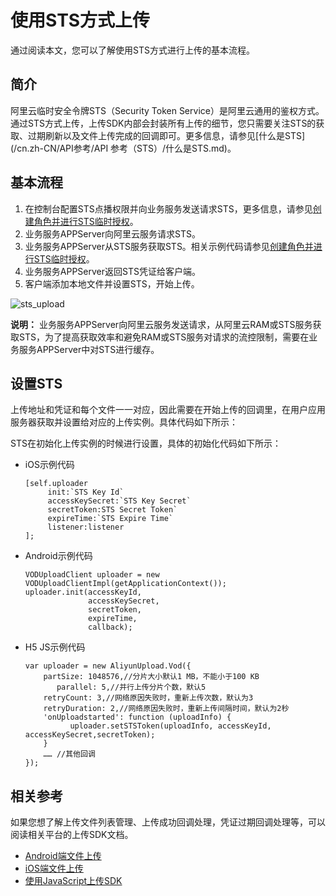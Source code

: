 # 使用STS方式上传

通过阅读本文，您可以了解使用STS方式进行上传的基本流程。

## 简介

阿里云临时安全令牌STS（Security Token Service）是阿里云通用的鉴权方式。通过STS方式上传，上传SDK内部会封装所有上传的细节，您只需要关注STS的获取、过期刷新以及文件上传完成的回调即可。更多信息，请参见[什么是STS](/cn.zh-CN/API参考/API 参考（STS）/什么是STS.md)。

## 基本流程

1.  在控制台配置STS点播权限并向业务服务发送请求STS，更多信息，请参见[创建角色并进行STS临时授权](/cn.zh-CN/开发指南/账号和授权/创建角色并进行STS临时授权.md)。
2.  业务服务APPServer向阿里云服务请求STS。
3.  业务服务APPServer从STS服务获取STS。相关示例代码请参见[创建角色并进行STS临时授权](/cn.zh-CN/开发指南/账号和授权/创建角色并进行STS临时授权.md)。
4.  业务服务APPServer返回STS凭证给客户端。
5.  客户端添加本地文件并设置STS，开始上传。

![sts_upload](https://static-aliyun-doc.oss-accelerate.aliyuncs.com/assets/img/zh-CN/7475775061/p183822.png)

**说明：** 业务服务APPServer向阿里云服务发送请求，从阿里云RAM或STS服务获取STS，为了提高获取效率和避免RAM或STS服务对请求的流控限制，需要在业务服务APPServer中对STS进行缓存。

## 设置STS

上传地址和凭证和每个文件一一对应，因此需要在开始上传的回调里，在用户应用服务器获取并设置给对应的上传实例。具体代码如下所示：

STS在初始化上传实例的时候进行设置，具体的初始化代码如下所示：

-   iOS示例代码

    ```
    [self.uploader
         init:`STS Key Id`
         accessKeySecret:`STS Key Secret`
         secretToken:STS Secret Token`
         expireTime:`STS Expire Time`
         listener:listener
    ];                 
    ```

-   Android示例代码

    ```
    VODUploadClient uploader = new VODUploadClientImpl(getApplicationContext());
    uploader.init(accessKeyId,
                  accessKeySecret,
                  secretToken,
                  expireTime,
                  callback);
    ```

-   H5 JS示例代码

    ```
    var uploader = new AliyunUpload.Vod({
        partSize: 1048576,//分片大小默认1 MB，不能小于100 KB
           parallel: 5,//并行上传分片个数，默认5
        retryCount: 3,//网络原因失败时，重新上传次数，默认为3
        retryDuration: 2,//网络原因失败时，重新上传间隔时间，默认为2秒
        'onUploadstarted': function (uploadInfo) {
              uploader.setSTSToken(uploadInfo, accessKeyId, accessKeySecret,secretToken);
        }
        …… //其他回调
    });
    ```


## 相关参考

如果您想了解上传文件列表管理、上传成功回调处理，凭证过期回调处理等，可以阅读相关平台的上传SDK文档。

-   [Android端文件上传](/cn.zh-CN/上传SDK/客户端上传/Android上传SDK/文件上传.md)
-   [iOS端文件上传](/cn.zh-CN/上传SDK/客户端上传/iOS上传SDK/文件上传.md)
-   [使用JavaScript上传SDK](/cn.zh-CN/上传SDK/客户端上传/JavaScript上传SDK.md)

